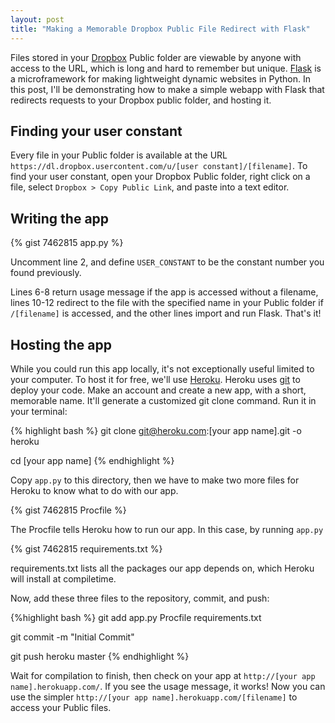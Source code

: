 ```yaml
---
layout: post
title: "Making a Memorable Dropbox Public File Redirect with Flask"
---
```


Files stored in your [Dropbox](https://db.tt/b5XaQPa) Public folder are viewable by anyone with access to
the URL, which is long and hard to remember but unique. [Flask](http://flask.pocoo.org/) is a
microframework for making lightweight dynamic websites in Python. In this post, I'll be demonstrating how
to make a simple webapp with Flask that redirects requests to your Dropbox public folder, and hosting it.

## Finding your user constant

Every file in your Public folder is available at the URL
`https://dl.dropbox.usercontent.com/u/[user constant]/[filename]`. To find your user constant, open
your Dropbox Public folder, right click on a file, select `Dropbox > Copy Public Link`, and paste into a
text editor.

## Writing the app

{% gist 7462815 app.py %}

Uncomment line 2, and define `USER_CONSTANT` to be the constant number you found previously.

Lines 6-8 return usage message if the app is accessed without a filename, lines 10-12 redirect to the
file with the specified name in your Public folder if `/[filename]` is accessed, and the other lines
import and run Flask. That's it!

## Hosting the app

While you could run this app locally, it's not exceptionally useful limited to your computer. To host
it for free, we'll use [Heroku](https://www.heroku.com/). Heroku uses [git](http://git-scm.com/) to
deploy your code. Make an account and create a new app, with a short, memorable name. It'll generate
a customized git clone command. Run it in your terminal:

{% highlight bash %}
git clone git@heroku.com:[your app name].git -o heroku

cd [your app name]
{% endhighlight %}

Copy `app.py` to this directory, then we have to make two more files for Heroku to know what to do with
our app.

{% gist 7462815 Procfile %}

The Procfile tells Heroku how to run our app. In this case, by running `app.py`

{% gist 7462815 requirements.txt %}

requirements.txt lists all the packages our app depends on, which Heroku will install at compiletime.

Now, add these three files to the repository, commit, and push:

{%highlight bash %}
git add app.py Procfile requirements.txt

git commit -m "Initial Commit"

git push heroku master
{% endhighlight %}

Wait for compilation to finish, then check on your app at `http://[your app name].herokuapp.com/`. If you see
the usage message, it works! Now you can use the simpler `http://[your app name].herokuapp.com/[filename]`
to access your Public files.

